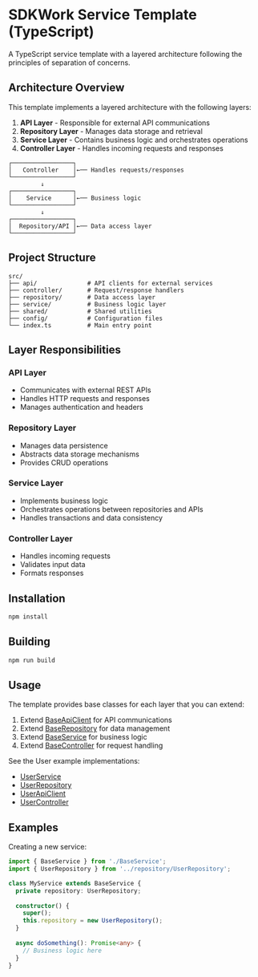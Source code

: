 # SDKWork Service Template (TypeScript)

A TypeScript service template with a layered architecture following the principles of separation of concerns.

## Architecture Overview

This template implements a layered architecture with the following layers:

1. **API Layer** - Responsible for external API communications
2. **Repository Layer** - Manages data storage and retrieval
3. **Service Layer** - Contains business logic and orchestrates operations
4. **Controller Layer** - Handles incoming requests and responses

```
┌─────────────────┐
│   Controller    │←── Handles requests/responses
└─────────────────┘
         ↓
┌─────────────────┐
│    Service      │←── Business logic
└─────────────────┘
         ↓
┌─────────────────┐
│  Repository/API │←── Data access layer
└─────────────────┘
```

## Project Structure

```
src/
├── api/              # API clients for external services
├── controller/       # Request/response handlers
├── repository/       # Data access layer
├── service/          # Business logic layer
├── shared/           # Shared utilities
├── config/           # Configuration files
└── index.ts          # Main entry point
```

## Layer Responsibilities

### API Layer
- Communicates with external REST APIs
- Handles HTTP requests and responses
- Manages authentication and headers

### Repository Layer
- Manages data persistence
- Abstracts data storage mechanisms
- Provides CRUD operations

### Service Layer
- Implements business logic
- Orchestrates operations between repositories and APIs
- Handles transactions and data consistency

### Controller Layer
- Handles incoming requests
- Validates input data
- Formats responses

## Installation

```bash
npm install
```

## Building

```bash
npm run build
```

## Usage

The template provides base classes for each layer that you can extend:

1. Extend [BaseApiClient](src/api/BaseApiClient.ts) for API communications
2. Extend [BaseRepository](src/repository/BaseRepository.ts) for data management
3. Extend [BaseService](src/service/BaseService.ts) for business logic
4. Extend [BaseController](src/controller/BaseController.ts) for request handling

See the User example implementations:
- [UserService](src/service/UserService.ts)
- [UserRepository](src/repository/UserRepository.ts)
- [UserApiClient](src/api/UserApiClient.ts)
- [UserController](src/controller/UserController.ts)

## Examples

Creating a new service:

```typescript
import { BaseService } from './BaseService';
import { UserRepository } from '../repository/UserRepository';

class MyService extends BaseService {
  private repository: UserRepository;
  
  constructor() {
    super();
    this.repository = new UserRepository();
  }
  
  async doSomething(): Promise<any> {
    // Business logic here
  }
}
```
